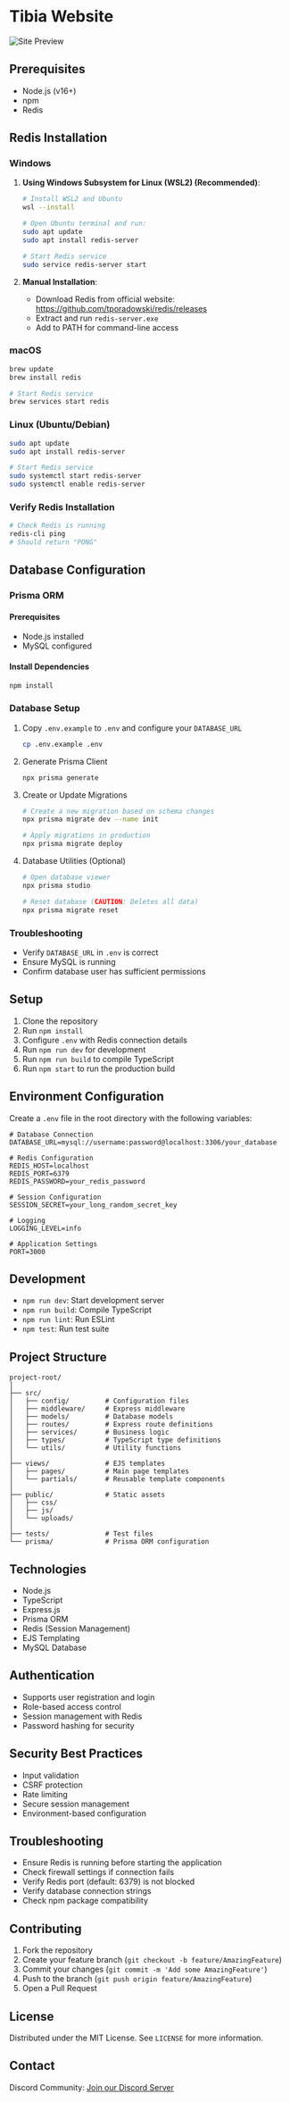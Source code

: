 # Tibia Website

![Site Preview](/assets/site-preview.png)

## Prerequisites
- Node.js (v16+)
- npm
- Redis

## Redis Installation

### Windows
1. **Using Windows Subsystem for Linux (WSL2) (Recommended)**:
   ```bash
   # Install WSL2 and Ubuntu
   wsl --install
   
   # Open Ubuntu terminal and run:
   sudo apt update
   sudo apt install redis-server
   
   # Start Redis service
   sudo service redis-server start
   ```

2. **Manual Installation**:
   - Download Redis from official website: https://github.com/tporadowski/redis/releases
   - Extract and run `redis-server.exe`
   - Add to PATH for command-line access

### macOS
```bash
brew update
brew install redis

# Start Redis service
brew services start redis
```

### Linux (Ubuntu/Debian)
```bash
sudo apt update
sudo apt install redis-server

# Start Redis service
sudo systemctl start redis-server
sudo systemctl enable redis-server
```

### Verify Redis Installation
```bash
# Check Redis is running
redis-cli ping
# Should return "PONG"
```

## Database Configuration

### Prisma ORM

#### Prerequisites
- Node.js installed
- MySQL configured

#### Install Dependencies
```bash
npm install
```

### Database Setup

1. Copy `.env.example` to `.env` and configure your `DATABASE_URL`
   ```bash
   cp .env.example .env
   ```

2. Generate Prisma Client
   ```bash
   npx prisma generate
   ```

3. Create or Update Migrations
   ```bash
   # Create a new migration based on schema changes
   npx prisma migrate dev --name init

   # Apply migrations in production
   npx prisma migrate deploy
   ```

4. Database Utilities (Optional)
   ```bash
   # Open database viewer
   npx prisma studio

   # Reset database (CAUTION: Deletes all data)
   npx prisma migrate reset
   ```

### Troubleshooting
- Verify `DATABASE_URL` in `.env` is correct
- Ensure MySQL is running
- Confirm database user has sufficient permissions

## Setup
1. Clone the repository
2. Run `npm install`
3. Configure `.env` with Redis connection details
4. Run `npm run dev` for development
5. Run `npm run build` to compile TypeScript
6. Run `npm start` to run the production build

## Environment Configuration
Create a `.env` file in the root directory with the following variables:
```
# Database Connection
DATABASE_URL=mysql://username:password@localhost:3306/your_database

# Redis Configuration
REDIS_HOST=localhost
REDIS_PORT=6379
REDIS_PASSWORD=your_redis_password

# Session Configuration
SESSION_SECRET=your_long_random_secret_key

# Logging
LOGGING_LEVEL=info

# Application Settings
PORT=3000
```

## Development
- `npm run dev`: Start development server
- `npm run build`: Compile TypeScript
- `npm run lint`: Run ESLint
- `npm test`: Run test suite

## Project Structure
```
project-root/
│
├── src/
│   ├── config/         # Configuration files
│   ├── middleware/     # Express middleware
│   ├── models/         # Database models
│   ├── routes/         # Express route definitions
│   ├── services/       # Business logic
│   ├── types/          # TypeScript type definitions
│   └── utils/          # Utility functions
│
├── views/              # EJS templates
│   ├── pages/          # Main page templates
│   └── partials/       # Reusable template components
│
├── public/             # Static assets
│   ├── css/
│   ├── js/
│   └── uploads/
│
├── tests/              # Test files
└── prisma/             # Prisma ORM configuration
```

## Technologies
- Node.js
- TypeScript
- Express.js
- Prisma ORM
- Redis (Session Management)
- EJS Templating
- MySQL Database

## Authentication
- Supports user registration and login
- Role-based access control
- Session management with Redis
- Password hashing for security

## Security Best Practices
- Input validation
- CSRF protection
- Rate limiting
- Secure session management
- Environment-based configuration

## Troubleshooting
- Ensure Redis is running before starting the application
- Check firewall settings if connection fails
- Verify Redis port (default: 6379) is not blocked
- Verify database connection strings
- Check npm package compatibility

## Contributing
1. Fork the repository
2. Create your feature branch (`git checkout -b feature/AmazingFeature`)
3. Commit your changes (`git commit -m 'Add some AmazingFeature'`)
4. Push to the branch (`git push origin feature/AmazingFeature`)
5. Open a Pull Request

## License
Distributed under the MIT License. See `LICENSE` for more information.

## Contact
Discord Community: [Join our Discord Server](https://discord.gg/PcxCdKS)
